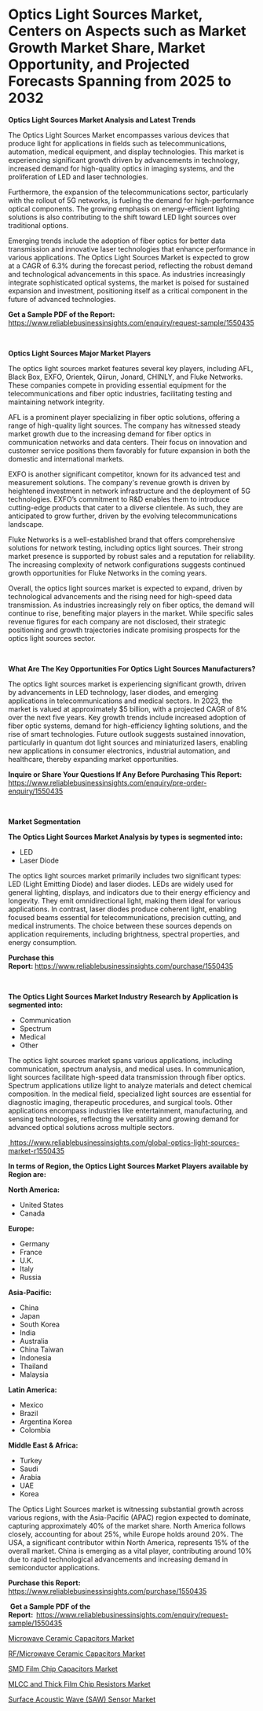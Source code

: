 <p><h1>Optics Light Sources Market, Centers on Aspects such as Market Growth Market Share, Market Opportunity, and Projected Forecasts Spanning from 2025 to 2032</h1></p><p><strong>Optics Light Sources Market Analysis and Latest Trends</strong></p>
<p><p>The Optics Light Sources Market encompasses various devices that produce light for applications in fields such as telecommunications, automation, medical equipment, and display technologies. This market is experiencing significant growth driven by advancements in technology, increased demand for high-quality optics in imaging systems, and the proliferation of LED and laser technologies. </p><p>Furthermore, the expansion of the telecommunications sector, particularly with the rollout of 5G networks, is fueling the demand for high-performance optical components. The growing emphasis on energy-efficient lighting solutions is also contributing to the shift toward LED light sources over traditional options. </p><p>Emerging trends include the adoption of fiber optics for better data transmission and innovative laser technologies that enhance performance in various applications. The Optics Light Sources Market is expected to grow at a CAGR of 6.3% during the forecast period, reflecting the robust demand and technological advancements in this space. As industries increasingly integrate sophisticated optical systems, the market is poised for sustained expansion and investment, positioning itself as a critical component in the future of advanced technologies.</p></p>
<p><strong>Get a Sample PDF of the Report:&nbsp;</strong> <a href="https://www.reliablebusinessinsights.com/enquiry/request-sample/1550435?utm_campaign=950&utm_medium=2&utm_source=Github&utm_content=ia&utm_term=06042025&utm_id=optics-light-sources">https://www.reliablebusinessinsights.com/enquiry/request-sample/1550435</a></p>
<p>&nbsp;</p>
<p><strong>Optics Light Sources Major Market Players</strong></p>
<p><p>The optics light sources market features several key players, including AFL, Black Box, EXFO, Orientek, Qiirun, Jonard, CHINLY, and Fluke Networks. These companies compete in providing essential equipment for the telecommunications and fiber optic industries, facilitating testing and maintaining network integrity.</p><p>AFL is a prominent player specializing in fiber optic solutions, offering a range of high-quality light sources. The company has witnessed steady market growth due to the increasing demand for fiber optics in communication networks and data centers. Their focus on innovation and customer service positions them favorably for future expansion in both the domestic and international markets.</p><p>EXFO is another significant competitor, known for its advanced test and measurement solutions. The company's revenue growth is driven by heightened investment in network infrastructure and the deployment of 5G technologies. EXFO’s commitment to R&D enables them to introduce cutting-edge products that cater to a diverse clientele. As such, they are anticipated to grow further, driven by the evolving telecommunications landscape.</p><p>Fluke Networks is a well-established brand that offers comprehensive solutions for network testing, including optics light sources. Their strong market presence is supported by robust sales and a reputation for reliability. The increasing complexity of network configurations suggests continued growth opportunities for Fluke Networks in the coming years.</p><p>Overall, the optics light sources market is expected to expand, driven by technological advancements and the rising need for high-speed data transmission. As industries increasingly rely on fiber optics, the demand will continue to rise, benefiting major players in the market. While specific sales revenue figures for each company are not disclosed, their strategic positioning and growth trajectories indicate promising prospects for the optics light sources sector.</p></p>
<p>&nbsp;</p>
<p><strong>What Are The Key Opportunities For Optics Light Sources Manufacturers?</strong></p>
<p><p>The optics light sources market is experiencing significant growth, driven by advancements in LED technology, laser diodes, and emerging applications in telecommunications and medical sectors. In 2023, the market is valued at approximately $5 billion, with a projected CAGR of 8% over the next five years. Key growth trends include increased adoption of fiber optic systems, demand for high-efficiency lighting solutions, and the rise of smart technologies. Future outlook suggests sustained innovation, particularly in quantum dot light sources and miniaturized lasers, enabling new applications in consumer electronics, industrial automation, and healthcare, thereby expanding market opportunities.</p></p>
<p><strong>Inquire or Share Your Questions If Any Before Purchasing This Report:</strong> <a href="https://www.reliablebusinessinsights.com/enquiry/pre-order-enquiry/1550435?utm_campaign=950&utm_medium=2&utm_source=Github&utm_content=ia&utm_term=06042025&utm_id=optics-light-sources">https://www.reliablebusinessinsights.com/enquiry/pre-order-enquiry/1550435</a></p>
<p>&nbsp;</p>
<p><strong>Market Segmentation</strong></p>
<p><strong>The Optics Light Sources Market Analysis by types is segmented into:</strong></p>
<p><ul><li>LED</li><li>Laser Diode</li></ul></p>
<p><p>The optics light sources market primarily includes two significant types: LED (Light Emitting Diode) and laser diodes. LEDs are widely used for general lighting, displays, and indicators due to their energy efficiency and longevity. They emit omnidirectional light, making them ideal for various applications. In contrast, laser diodes produce coherent light, enabling focused beams essential for telecommunications, precision cutting, and medical instruments. The choice between these sources depends on application requirements, including brightness, spectral properties, and energy consumption.</p></p>
<p><strong>Purchase this Report:&nbsp;</strong><a href="https://www.reliablebusinessinsights.com/purchase/1550435?utm_campaign=950&utm_medium=2&utm_source=Github&utm_content=ia&utm_term=06042025&utm_id=optics-light-sources">https://www.reliablebusinessinsights.com/purchase/1550435</a></p>
<p>&nbsp;</p>
<p><strong>The Optics Light Sources Market Industry Research by Application is segmented into:</strong></p>
<p><ul><li>Communication</li><li>Spectrum</li><li>Medical</li><li>Other</li></ul></p>
<p><p>The optics light sources market spans various applications, including communication, spectrum analysis, and medical uses. In communication, light sources facilitate high-speed data transmission through fiber optics. Spectrum applications utilize light to analyze materials and detect chemical composition. In the medical field, specialized light sources are essential for diagnostic imaging, therapeutic procedures, and surgical tools. Other applications encompass industries like entertainment, manufacturing, and sensing technologies, reflecting the versatility and growing demand for advanced optical solutions across multiple sectors.</p></p>
<p><a href="https://www.reliablebusinessinsights.com/global-optics-light-sources-market-r1550435?utm_campaign=950&utm_medium=2&utm_source=Github&utm_content=ia&utm_term=06042025&utm_id=optics-light-sources">&nbsp;https://www.reliablebusinessinsights.com/global-optics-light-sources-market-r1550435</a></p>
<p><strong>In terms of Region, the Optics Light Sources Market Players available by Region are:</strong></p>
<p>
    <p> <strong> North America: </strong>
        <ul>
            <li>United States</li>
            <li>Canada</li>
        </ul>
        </p> 
    <p> <strong> Europe: </strong>
        <ul>
            <li>Germany</li>
            <li>France</li>
            <li>U.K.</li>
            <li>Italy</li>
            <li>Russia</li>
        </ul>
        </p> 
    <p> <strong> Asia-Pacific: </strong>
        <ul>
            <li>China</li>
            <li>Japan</li>
            <li>South Korea</li>
            <li>India</li>
            <li>Australia</li>
            <li>China Taiwan</li>
            <li>Indonesia</li>
            <li>Thailand</li>
            <li>Malaysia</li>
        </ul>
        </p> 
    <p> <strong> Latin America: </strong>
        <ul>
            <li>Mexico</li>
            <li>Brazil</li>
            <li>Argentina Korea</li>
            <li>Colombia</li>
        </ul>
        </p> 
    <p> <strong> Middle East & Africa: </strong>
        <ul>
            <li>Turkey</li>
            <li>Saudi</li>
            <li>Arabia</li>
            <li>UAE</li>
            <li>Korea</li>
        </ul>
    </p>
    </p>
<p><p>The Optics Light Sources market is witnessing substantial growth across various regions, with the Asia-Pacific (APAC) region expected to dominate, capturing approximately 40% of the market share. North America follows closely, accounting for about 25%, while Europe holds around 20%. The USA, a significant contributor within North America, represents 15% of the overall market. China is emerging as a vital player, contributing around 10% due to rapid technological advancements and increasing demand in semiconductor applications.</p></p>
<p><strong>Purchase this Report: </strong><a href="https://www.reliablebusinessinsights.com/purchase/1550435?utm_campaign=950&utm_medium=2&utm_source=Github&utm_content=ia&utm_term=06042025&utm_id=optics-light-sources">https://www.reliablebusinessinsights.com/purchase/1550435</a></p>
<p>&nbsp;<strong>Get a Sample PDF of the Report:&nbsp;&nbsp;</strong><a href="https://www.reliablebusinessinsights.com/enquiry/request-sample/1550435?utm_campaign=950&utm_medium=2&utm_source=Github&utm_content=ia&utm_term=06042025&utm_id=optics-light-sources">https://www.reliablebusinessinsights.com/enquiry/request-sample/1550435</a></p>
<p><strong></strong></p>
<p><p><a href="https://github.com/hadshpinay/Market-Research-Report-List-1/blob/main/microwave-ceramic-capacitors-market.md?utm_campaign=950&utm_medium=2&utm_source=Github&utm_content=ia&utm_term=06042025&utm_id=optics-light-sources">Microwave Ceramic Capacitors Market</a></p><p><a href="https://github.com/danzopachllq/Market-Research-Report-List-1/blob/main/rfmicrowave-ceramic-capacitors-market.md?utm_campaign=950&utm_medium=2&utm_source=Github&utm_content=ia&utm_term=06042025&utm_id=optics-light-sources">RF/Microwave Ceramic Capacitors Market</a></p><p><a href="https://github.com/fendtdjunawo/Market-Research-Report-List-1/blob/main/smd-film-chip-capacitors-market.md?utm_campaign=950&utm_medium=2&utm_source=Github&utm_content=ia&utm_term=06042025&utm_id=optics-light-sources">SMD Film Chip Capacitors Market</a></p><p><a href="https://github.com/palenjeppecd/Market-Research-Report-List-1/blob/main/mlcc-and-thick-film-chip-resistors-market.md?utm_campaign=950&utm_medium=2&utm_source=Github&utm_content=ia&utm_term=06042025&utm_id=optics-light-sources">MLCC and Thick Film Chip Resistors Market</a></p><p><a href="https://github.com/catlowdarcys/Market-Research-Report-List-1/blob/main/surface-acoustic-wave-saw-sensor-market.md?utm_campaign=950&utm_medium=2&utm_source=Github&utm_content=ia&utm_term=06042025&utm_id=optics-light-sources">Surface Acoustic Wave (SAW) Sensor Market</a></p></p>